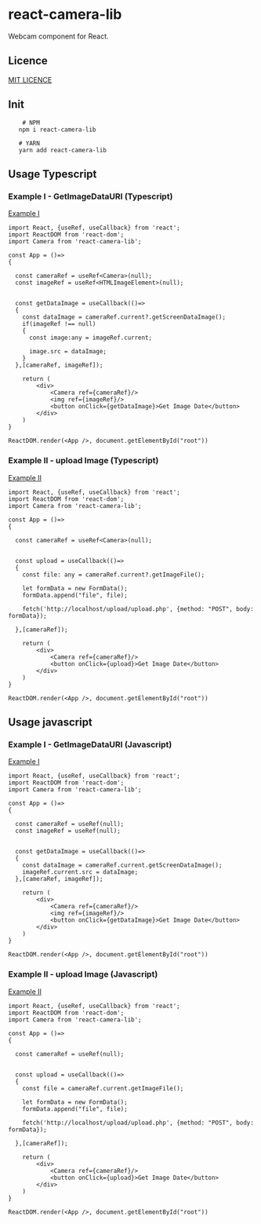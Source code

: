 # react-camera-lib

Webcam component for React.

## Licence

[MIT LICENCE](https://github.com/cortezvini97/react-camera-lib/blob/master/LICENCE)

## Init

```shell
    # NPM
   npm i react-camera-lib

   # YARN
   yarn add react-camera-lib
```

## Usage Typescript

### Example I - GetImageDataURI (Typescript)

[Example I](https://github.com/cortezvini97/react-camera-lib/blob/master/example/src/examples/typescript/Example1.tsx)

```TSX
import React, {useRef, useCallback} from 'react';
import ReactDOM from 'react-dom';
import Camera from 'react-camera-lib';

const App = ()=>
{

  const cameraRef = useRef<Camera>(null);
  const imageRef = useRef<HTMLImageElement>(null);


  const getDataImage = useCallback(()=>
  {
    const dataImage = cameraRef.current?.getScreenDataImage();
    if(imageRef !== null)
    {
      const image:any = imageRef.current;

      image.src = dataImage;
    }
  },[cameraRef, imageRef]);

    return (
        <div>
            <Camera ref={cameraRef}/>
            <img ref={imageRef}/>
            <button onClick={getDataImage}>Get Image Date</button>
        </div>
    )
}

ReactDOM.render(<App />, document.getElementById("root"))

```

### Example II - upload Image (Typescript)

[Example II](https://github.com/cortezvini97/react-camera-lib/blob/master/example/src/examples/typescript/Example2.tsx)

```TSX
import React, {useRef, useCallback} from 'react';
import ReactDOM from 'react-dom';
import Camera from 'react-camera-lib';

const App = ()=>
{

  const cameraRef = useRef<Camera>(null);


  const upload = useCallback(()=>
  {
    const file: any = cameraRef.current?.getImageFile();

    let formData = new FormData();
    formData.append("file", file);

    fetch('http://localhost/upload/upload.php', {method: "POST", body: formData});
   
  },[cameraRef]);

    return (
        <div>
            <Camera ref={cameraRef}/>
            <button onClick={upload}>Get Image Date</button>
        </div>
    )
}

ReactDOM.render(<App />, document.getElementById("root"))
```

## Usage javascript

### Example I - GetImageDataURI (Javascript)

[Example I](https://github.com/cortezvini97/react-camera-lib/blob/master/example/src/examples/javascript/Example1.jsx)

```JSX
import React, {useRef, useCallback} from 'react';
import ReactDOM from 'react-dom';
import Camera from 'react-camera-lib';

const App = ()=>
{

  const cameraRef = useRef(null);
  const imageRef = useRef(null);


  const getDataImage = useCallback(()=>
  {
    const dataImage = cameraRef.current.getScreenDataImage();
    imageRef.current.src = dataImage;
  },[cameraRef, imageRef]);

    return (
        <div>
            <Camera ref={cameraRef}/>
            <img ref={imageRef}/>
            <button onClick={getDataImage}>Get Image Date</button>
        </div>
    )
}

ReactDOM.render(<App />, document.getElementById("root"))
```

### Example II - upload Image (Javascript)

[Example II](https://github.com/cortezvini97/react-camera-lib/blob/master/example/src/examples/javascript/Example2.jsx)

```JSX
import React, {useRef, useCallback} from 'react';
import ReactDOM from 'react-dom';
import Camera from 'react-camera-lib';

const App = ()=>
{

  const cameraRef = useRef(null);


  const upload = useCallback(()=>
  {
    const file = cameraRef.current.getImageFile();

    let formData = new FormData();
    formData.append("file", file);

    fetch('http://localhost/upload/upload.php', {method: "POST", body: formData});
   
  },[cameraRef]);

    return (
        <div>
            <Camera ref={cameraRef}/>
            <button onClick={upload}>Get Image Date</button>
        </div>
    )
}

ReactDOM.render(<App />, document.getElementById("root"))
```
